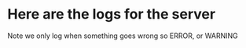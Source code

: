 # Here are the logs for the server

Note we only log when something goes wrong so ERROR, or WARNING

